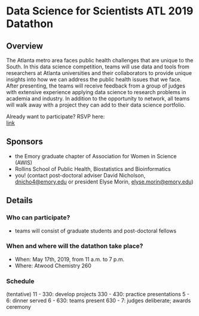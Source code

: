 # Data Science for Scientists ATL 2019 Datathon
## Overview

The Atlanta metro area faces public health challenges that are unique to the South.
In this data science competition, teams will use data and tools from researchers at 
Atlanta universities and their collaborators to provide unique insights into how we 
can address the public health issues that we face. After presenting, the teams will 
receive feedback from a group of judges with extensive experience applying data science 
to research problems in academia and industry. In addition to the opportunity to 
network, all teams will walk away with a project they can add to their data science portfolio.

Already want to participate? RSVP here:  
[link](link)

## Sponsors
- the Emory graduate chapter of Association for Women in Science (AWIS)
- Rollins School of Public Health, Biostatistics and Bioinformatics
- you! (contact post-doctoral adviser David Nicholson, dnicho4@emory.edu 
  or president Elyse Morin, elyse.morin@emory.edu)

## Details
### Who can participate?
- teams will consist of graduate students and post-doctoral fellows
 
### When and where will the datathon take place?
- When: May 17th, 2019, from 11 a.m. to 7 p.m.
- Where: Atwood Chemistry 260

### Schedule
(tentative)
11 - 330: develop projects
330 - 430: practice presentations
5 - 6: dinner served
6 - 630: teams present
630 - 7: judges deliberate; awards ceremony
